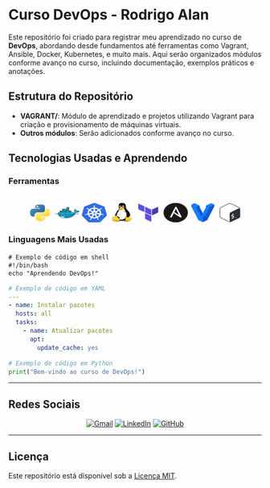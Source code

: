 # Curso DevOps - Rodrigo Alan

Este repositório foi criado para registrar meu aprendizado no curso de **DevOps**, abordando desde fundamentos até ferramentas como Vagrant, Ansible, Docker, Kubernetes, e muito mais. Aqui serão organizados módulos conforme avanço no curso, incluindo documentação, exemplos práticos e anotações.

## Estrutura do Repositório

- **VAGRANT/**: Módulo de aprendizado e projetos utilizando Vagrant para criação e provisionamento de máquinas virtuais.
- **Outros módulos**: Serão adicionados conforme avanço no curso.

## Tecnologias Usadas e Aprendendo

### Ferramentas

<div align="center"> 
  <div style="display: inline_block"><br>
    <img align="center" height="40" width="50" alt="python-icon" src="https://raw.githubusercontent.com/devicons/devicon/master/icons/python/python-original.svg" title="Python">
    <img align="center" height="40" width="50" alt="docker-icon" src="https://raw.githubusercontent.com/devicons/devicon/master/icons/docker/docker-original.svg" title="Docker">
    <img align="center" height="40" width="50" alt="kubernetes-icon" src="https://raw.githubusercontent.com/devicons/devicon/master/icons/kubernetes/kubernetes-plain.svg" title="Kubernetes">
    <img align="center" height="40" width="50" alt="linux-icon" src="https://raw.githubusercontent.com/devicons/devicon/master/icons/linux/linux-original.svg" title="Linux">
    <img align="center" height="40" width="50" alt="terraform-icon" src="https://raw.githubusercontent.com/devicons/devicon/master/icons/terraform/terraform-original.svg" title="Terraform">
    <img align="center" height="40" width="50" alt="ansible-icon" src="https://raw.githubusercontent.com/devicons/devicon/master/icons/ansible/ansible-original.svg" title="Ansible">
    <img align="center" height="40" width="50" alt="vagrant-icon" src="https://raw.githubusercontent.com/devicons/devicon/master/icons/vagrant/vagrant-original.svg" title="Vagrant">
    <img align="center" height="40" width="50" alt="shell-icon" src="https://raw.githubusercontent.com/devicons/devicon/master/icons/bash/bash-original.svg" title="Shell">
  </div>
</div>

### Linguagens Mais Usadas

```shell
# Exemplo de código em shell
#!/bin/bash
echo "Aprendendo DevOps!"
```

```yaml
# Exemplo de código em YAML
---
- name: Instalar pacotes
  hosts: all
  tasks:
    - name: Atualizar pacotes
      apt:
        update_cache: yes
```

```python
# Exemplo de código em Python
print("Bem-vindo ao curso de DevOps!")
```

---

## Redes Sociais

<div align="center">
  <a href="mailto:rodrigoac49icloud.com"><img src="https://img.shields.io/badge/-Gmail-%23bd0000?style=for-the-badge&logo=gmail&logoColor=white" target="_blank" alt="Gmail"></a>
  <a href="https://www.linkedin.com/in/rodrigoacelio/" target="_blank"><img src="https://img.shields.io/badge/-LinkedIn-%23000000?style=for-the-badge&logo=linkedin&logoColor=white" target="_blank" alt="LinkedIn"></a>
  <a href="https://github.com/rodrigoacelio" target="_blank"><img src="https://img.shields.io/badge/-GitHub-%23bd0000?style=for-the-badge&logo=github&logoColor=white" target="_blank" alt="GitHub"></a>
</div>

---

## Licença

Este repositório está disponível sob a [Licença MIT](LICENSE).

